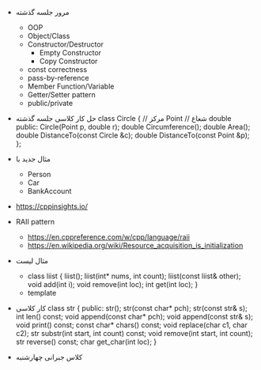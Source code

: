 - مرور جلسه گذشته
    - OOP
    - Object/Class
    - Constructor/Destructor
        - Empty Constructor
        - Copy Constructor
    - const correctness
    - pass-by-reference
    - Member Function/Variable
    - Getter/Setter pattern
    - public/private

- حل کار کلاسی جلسه گذشته
class Circle
{
// مرکز Point
// شعاع double
public:
    Circle(Point p, double r);
    double Circumference();
    double Area();
    double DistanceTo(const Circle &c);
    double DistanceTo(const Point &p);
};

- مثال جدید با
    - Person
    - Car
    - BankAccount
- https://cppinsights.io/
- RAII pattern
    - https://en.cppreference.com/w/cpp/language/raii
    - https://en.wikipedia.org/wiki/Resource_acquisition_is_initialization
- مثال لیست
    - class liist {
        liist();
        liist(int* nums, int count);
        liist(const liist& other);
        void add(int i);
        void remove(int loc);
        int get(int loc);
    }
    - template
- کار کلاسی
    class str {
    public:
        str();
        str(const char* pch);
        str(const str& s);
        int len() const;
        void append(const char* pch);
        void append(const str& s);
        void print() const;
        const char* chars() const;
        void replace(char c1, char c2);
        str substr(int start, int count) const;
        void remove(int start, int count);
        str reverse() const;
        char get_char(int loc);
    }

- کلاس جبرانی چهارشنبه 
